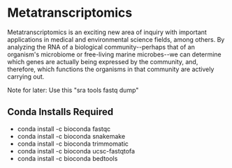 # Metatranscriptomics

Metatranscriptomics is an exciting new area of inquiry with important applications in medical and environmental science fields, among others. By analyzing the RNA of a biological community--perhaps that of an organism's microbiome or free-living marine microbes--we can determine which genes are actually being expressed by the community, and, therefore, which functions the organisms in that community are actively carrying out.

Note for later: Use this "sra tools fastq dump"

## Conda Installs Required

- conda install -c bioconda fastqc
- conda install -c bioconda snakemake
- conda install -c bioconda trimmomatic
- conda install -c bioconda ucsc-fastqtofa
- conda install -c bioconda bedtools
